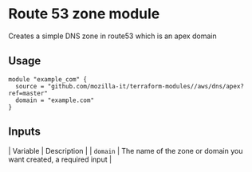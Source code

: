 # Route 53 zone module

Creates a simple DNS zone in route53 which is an apex domain

## Usage

```hcl
module "example_com" {
  source = "github.com/mozilla-it/terraform-modules//aws/dns/apex?ref=master"
  domain = "example.com"
}
```

## Inputs

| Variable | Description                                                       |
| `domain` | The name of the zone or domain you want created, a required input |
